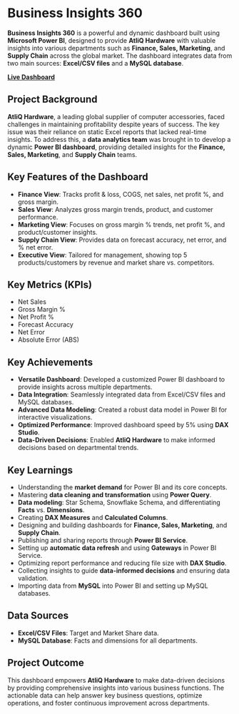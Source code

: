 # **Business Insights 360**

**Business Insights 360** is a powerful and dynamic dashboard built using **Microsoft Power BI**, designed to provide **AtliQ Hardware** with valuable insights into various departments such as **Finance, Sales, Marketing**, and **Supply Chain** across the global market. The dashboard integrates data from two main sources: **Excel/CSV files** and a **MySQL database**.

**[Live Dashboard](http://surl.li/yvymml)**  


## **Project Background**

**AtliQ Hardware**, a leading global supplier of computer accessories, faced challenges in maintaining profitability despite years of success. The key issue was their reliance on static Excel reports that lacked real-time insights. To address this, a **data analytics team** was brought in to develop a dynamic **Power BI dashboard**, providing detailed insights for the **Finance, Sales, Marketing**, and **Supply Chain** teams.


## **Key Features of the Dashboard**

- **Finance View**: Tracks profit & loss, COGS, net sales, net profit %, and gross margin.
- **Sales View**: Analyzes gross margin trends, product, and customer performance.
- **Marketing View**: Focuses on gross margin % trends, net profit %, and product/customer insights.
- **Supply Chain View**: Provides data on forecast accuracy, net error, and % net error.
- **Executive View**: Tailored for management, showing top 5 products/customers by revenue and market share vs. competitors.


## **Key Metrics (KPIs)**

- Net Sales  
- Gross Margin %  
- Net Profit %  
- Forecast Accuracy  
- Net Error  
- Absolute Error (ABS)


## **Key Achievements**

- **Versatile Dashboard**: Developed a customized Power BI dashboard to provide insights across multiple departments.
- **Data Integration**: Seamlessly integrated data from Excel/CSV files and MySQL databases.
- **Advanced Data Modeling**: Created a robust data model in Power BI for interactive visualizations.
- **Optimized Performance**: Improved dashboard speed by 5% using **DAX Studio**.
- **Data-Driven Decisions**: Enabled **AtliQ Hardware** to make informed decisions based on departmental trends.


## **Key Learnings**

- Understanding the **market demand** for Power BI and its core concepts.
- Mastering **data cleaning and transformation** using **Power Query**.
- **Data modeling**: Star Schema, Snowflake Schema, and differentiating **Facts** vs. **Dimensions**.
- Creating **DAX Measures** and **Calculated Columns**.
- Designing and building dashboards for **Finance, Sales, Marketing**, and **Supply Chain**.
- Publishing and sharing reports through **Power BI Service**.
- Setting up **automatic data refresh** and using **Gateways** in Power BI Service.
- Optimizing report performance and reducing file size with **DAX Studio**.
- Collecting insights to guide **data-informed decisions** and ensuring data validation.
- Importing data from **MySQL** into Power BI and setting up MySQL databases.


## **Data Sources**

- **Excel/CSV Files**: Target and Market Share data.
- **MySQL Database**: Facts and dimensions for all departments.


## **Project Outcome**

This dashboard empowers **AtliQ Hardware** to make data-driven decisions by providing comprehensive insights into various business functions. The actionable data can help answer key business questions, optimize operations, and foster continuous improvement across departments.
